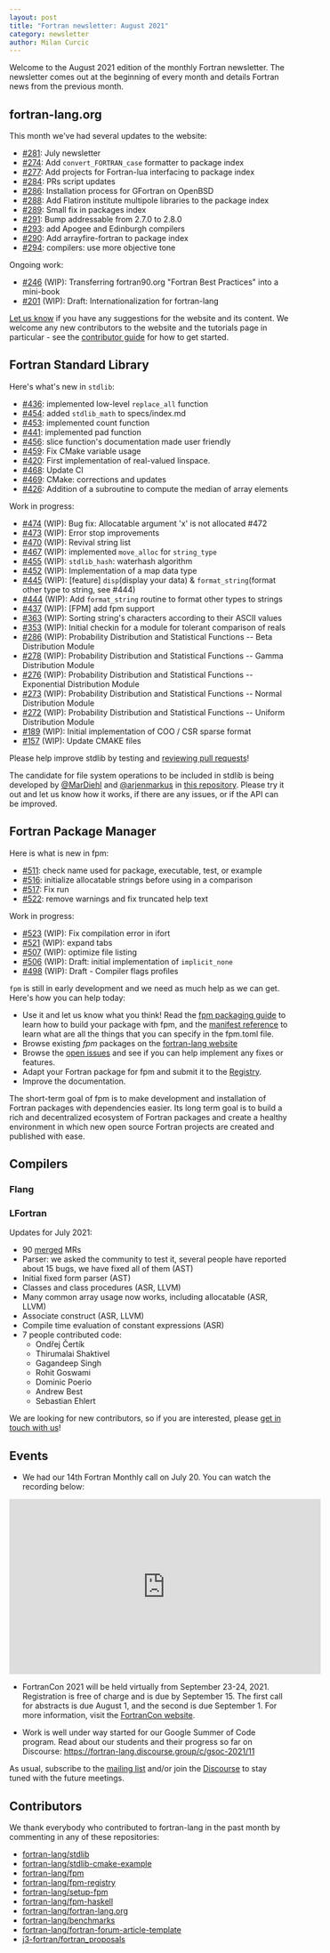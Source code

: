 ```yaml
---
layout: post
title: "Fortran newsletter: August 2021"
category: newsletter
author: Milan Curcic
---
```


Welcome to the August 2021 edition of the monthly Fortran newsletter.
The newsletter comes out at the beginning of every month and details
Fortran news from the previous month.

<ul id="page-nav"></ul>

## fortran-lang.org

This month we've had several updates to the website:

* [#281](https://github.com/fortran-lang/fortran-lang.org/pull/281):
  July newsletter
* [#274](https://github.com/fortran-lang/fortran-lang.org/pull/274):
  Add `convert_FORTRAN_case` formatter to package index
* [#277](https://github.com/fortran-lang/fortran-lang.org/pull/277):
  Add projects for Fortran-lua interfacing to package index
* [#284](https://github.com/fortran-lang/fortran-lang.org/pull/284):
  PRs script updates
* [#286](https://github.com/fortran-lang/fortran-lang.org/pull/286):
  Installation process for GFortran on OpenBSD
* [#288](https://github.com/fortran-lang/fortran-lang.org/pull/288):
  Add Flatiron institute multipole libraries to the package index
* [#289](https://github.com/fortran-lang/fortran-lang.org/pull/289):
  Small fix in packages index
* [#291](https://github.com/fortran-lang/fortran-lang.org/pull/291):
  Bump addressable from 2.7.0 to 2.8.0
* [#293](https://github.com/fortran-lang/fortran-lang.org/pull/293):
  add Apogee and Edinburgh compilers
* [#290](https://github.com/fortran-lang/fortran-lang.org/pull/290):
  Add arrayfire-fortran to package index
* [#294](https://github.com/fortran-lang/fortran-lang.org/pull/294):
  compilers: use more objective tone

Ongoing work:

* [#246](https://github.com/fortran-lang/fortran-lang.org/pull/246) (WIP):
  Transferring fortran90.org "Fortran Best Practices" into a mini-book
* [#201](https://github.com/fortran-lang/fortran-lang.org/pull/201) (WIP):
  Draft: Internationalization for fortran-lang

[Let us know](https://github.com/fortran-lang/fortran-lang.org/issues) if you have any suggestions for the website and its content.
We welcome any new contributors to the website and the tutorials page in particular - see the [contributor guide](https://github.com/fortran-lang/fortran-lang.org/blob/master/CONTRIBUTING.md) for how to get started.

## Fortran Standard Library

Here's what's new in `stdlib`:

* [#436](https://github.com/fortran-lang/stdlib/pull/436):
  implemented low-level `replace_all` function
* [#454](https://github.com/fortran-lang/stdlib/pull/454):
  added `stdlib_math` to specs/index.md
* [#453](https://github.com/fortran-lang/stdlib/pull/453):
  implemented count function
* [#441](https://github.com/fortran-lang/stdlib/pull/441):
  implemented pad function
* [#456](https://github.com/fortran-lang/stdlib/pull/456):
  slice function's documentation made user friendly
* [#459](https://github.com/fortran-lang/stdlib/pull/459):
  Fix CMake variable usage
* [#420](https://github.com/fortran-lang/stdlib/pull/420):
  First implementation of real-valued linspace.
* [#468](https://github.com/fortran-lang/stdlib/pull/468):
  Update CI
* [#469](https://github.com/fortran-lang/stdlib/pull/469):
  CMake: corrections and updates
* [#426](https://github.com/fortran-lang/stdlib/pull/426):
  Addition of a subroutine to compute the median of array elements

Work in progress:

* [#474](https://github.com/fortran-lang/stdlib/pull/474) (WIP):
  Bug fix: Allocatable argument 'x' is not allocated #472
* [#473](https://github.com/fortran-lang/stdlib/pull/473) (WIP):
  Error stop improvements
* [#470](https://github.com/fortran-lang/stdlib/pull/470) (WIP):
  Revival string list 
* [#467](https://github.com/fortran-lang/stdlib/pull/467) (WIP):
  implemented `move_alloc` for `string_type`
* [#455](https://github.com/fortran-lang/stdlib/pull/455) (WIP):
  `stdlib_hash`: waterhash algorithm
* [#452](https://github.com/fortran-lang/stdlib/pull/452) (WIP):
  Implementation of a map data type
* [#445](https://github.com/fortran-lang/stdlib/pull/445) (WIP):
  [feature] `disp`(display your data) & `format_string`(format other type to string, see #444)
* [#444](https://github.com/fortran-lang/stdlib/pull/444) (WIP):
  Add `format_string` routine to format other types to strings
* [#437](https://github.com/fortran-lang/stdlib/pull/437) (WIP):
  [FPM] add fpm support
* [#363](https://github.com/fortran-lang/stdlib/pull/363) (WIP):
  Sorting string's characters according to their ASCII values
* [#353](https://github.com/fortran-lang/stdlib/pull/353) (WIP):
  Initial checkin for a module for tolerant comparison of reals
* [#286](https://github.com/fortran-lang/stdlib/pull/286) (WIP):
  Probability Distribution and Statistical Functions -- Beta Distribution Module
* [#278](https://github.com/fortran-lang/stdlib/pull/278) (WIP):
  Probability Distribution and Statistical Functions -- Gamma Distribution Module
* [#276](https://github.com/fortran-lang/stdlib/pull/276) (WIP):
  Probability Distribution and Statistical Functions -- Exponential Distribution Module
* [#273](https://github.com/fortran-lang/stdlib/pull/273) (WIP):
  Probability Distribution and Statistical Functions -- Normal Distribution Module 
* [#272](https://github.com/fortran-lang/stdlib/pull/272) (WIP):
  Probability Distribution and Statistical Functions -- Uniform Distribution Module
* [#189](https://github.com/fortran-lang/stdlib/pull/189) (WIP):
  Initial implementation of COO / CSR sparse format
* [#157](https://github.com/fortran-lang/stdlib/pull/157) (WIP):
  Update CMAKE files

Please help improve stdlib by testing and [reviewing pull requests](https://github.com/fortran-lang/stdlib/issues?q=is%3Apr+is%3Aopen+label%3A%22reviewers+needed%22)!

The candidate for file system operations to be included in stdlib is being developed by
[@MarDiehl](https://github.com/MarDiehl) and [@arjenmarkus](https://github.com/arjenmarkus)
in [this repository](https://github.com/MarDiehl/stdlib_os).
Please try it out and let us know how it works, if there are any issues, or if the API can be improved.

## Fortran Package Manager

Here is what is new in fpm:

* [#511](https://github.com/fortran-lang/fpm/pull/511):
  check name used for package, executable, test, or example
* [#516](https://github.com/fortran-lang/fpm/pull/516):
  initialize allocatable strings before using in a comparison
* [#517](https://github.com/fortran-lang/fpm/pull/517):
  Fix run
* [#522](https://github.com/fortran-lang/fpm/pull/522):
  remove warnings and fix truncated help text

Work in progress:

* [#523](https://github.com/fortran-lang/fpm/pull/523) (WIP):
  Fix compilation error in ifort
* [#521](https://github.com/fortran-lang/fpm/pull/521) (WIP):
  expand tabs
* [#507](https://github.com/fortran-lang/fpm/pull/507) (WIP):
  optimize file listing
* [#506](https://github.com/fortran-lang/fpm/pull/506) (WIP):
  Draft: initial implementation of `implicit_none`
* [#498](https://github.com/fortran-lang/fpm/pull/498) (WIP):
  Draft - Compiler flags profiles

`fpm` is still in early development and we need as much help as we can get.
Here's how you can help today:

* Use it and let us know what you think! Read the [fpm packaging guide](https://github.com/fortran-lang/fpm/blob/master/PACKAGING.md) to learn how to build your package with fpm, and the [manifest reference](https://github.com/fortran-lang/fpm/blob/master/manifest-reference.md) to learn what are all the things that you can specify in the fpm.toml file.
* Browse existing *fpm* packages on the [fortran-lang website](https://fortran-lang.org/packages/fpm)
* Browse the [open issues](https://github.com/fortran-lang/fpm/issues) and see if you can help implement any fixes or features.
* Adapt your Fortran package for fpm and submit it to the [Registry](https://github.com/fortran-lang/fpm-registry).
* Improve the documentation.

The short-term goal of fpm is to make development and installation of Fortran packages with dependencies easier.
Its long term goal is to build a rich and decentralized ecosystem of Fortran packages and create a healthy
environment in which new open source Fortran projects are created and published with ease.

## Compilers

### Flang

### LFortran

Updates for July 2021:

* 90 [merged](https://gitlab.com/lfortran/lfortran/-/merge_requests?scope=all&state=merged) MRs
* Parser: we asked the community to test it, several people have reported about
  15 bugs, we have fixed all of them (AST)
* Initial fixed form parser (AST)
* Classes and class procedures (ASR, LLVM)
* Many common array usage now works, including allocatable (ASR, LLVM)
* Associate construct (ASR, LLVM)
* Compile time evaluation of constant expressions (ASR)
* 7 people contributed code:
    * Ondřej Čertík
    * Thirumalai Shaktivel
    * Gagandeep Singh
    * Rohit Goswami
    * Dominic Poerio
    * Andrew Best
    * Sebastian Ehlert

We are looking for new contributors, so if you are interested, please [get in
touch with us](https://lfortran.org/)!


## Events

* We had our 14th Fortran Monthly call on July 20.
You can watch the recording below:

<iframe width="560" height="315" src="https://www.youtube.com/embed/9goA20JAHls" frameborder="0" allow="accelerometer; autoplay; encrypted-media; gyroscope; picture-in-picture" allowfullscreen></iframe>

* FortranCon 2021 will be held virtually from September 23-24, 2021.
Registration is free of charge and is due by September 15.
The first call for abstracts is due August 1, and the second is due September 1.
For more information, visit the [FortranCon website](https://tcevents.chem.uzh.ch/event/14/).

* Work is well under way started for our Google Summer of Code program. Read about our students and their progress so far on Discourse: <https://fortran-lang.discourse.group/c/gsoc-2021/11>
  
As usual, subscribe to the [mailing list](https://groups.io/g/fortran-lang) and/or
join the [Discourse](https://fortran-lang.discourse.group) to stay tuned with the future meetings.

## Contributors

We thank everybody who contributed to fortran-lang in the past month by
commenting in any of these repositories:

* [fortran-lang/stdlib](https://github.com/fortran-lang/stdlib)
* [fortran-lang/stdlib-cmake-example](https://github.com/fortran-lang/stdlib-cmake-example)
* [fortran-lang/fpm](https://github.com/fortran-lang/fpm)
* [fortran-lang/fpm-registry](https://github.com/fortran-lang/fpm-registry)
* [fortran-lang/setup-fpm](https://github.com/fortran-lang/setup-fpm)
* [fortran-lang/fpm-haskell](https://github.com/fortran-lang/fpm-haskell)
* [fortran-lang/fortran-lang.org](https://github.com/fortran-lang/fortran-lang.org)
* [fortran-lang/benchmarks](https://github.com/fortran-lang/benchmarks)
* [fortran-lang/fortran-forum-article-template](https://github.com/fortran-lang/fortran-forum-article-template)
* [j3-fortran/fortran\_proposals](https://github.com/j3-fortran/fortran_proposals)

<div id="gh-contributors" data-startdate="June 01 2021" data-enddate="June 30 2021" height="500px"></div>
